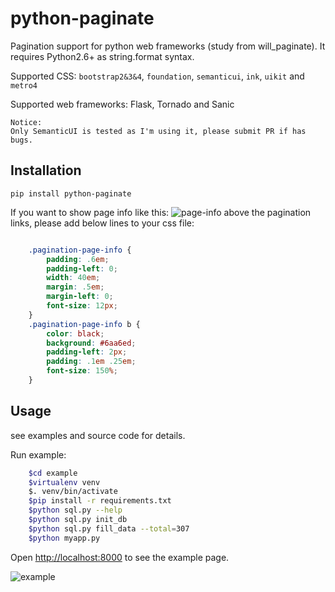 # python-paginate

Pagination support for python web frameworks (study from will_paginate).
It requires Python2.6+ as string.format syntax.

Supported CSS: `bootstrap2&3&4`, `foundation`, `semanticui`, `ink`, `uikit` and `metro4`

Supported web frameworks: Flask, Tornado and Sanic

```text
Notice:
Only SemanticUI is tested as I'm using it, please submit PR if has bugs.
```

## Installation

`pip install python-paginate`

If you want to show page info like this:
![page-info](example/page-info.png "page-info")
above the pagination links,
please add below lines to your css file:

```css

    .pagination-page-info {
        padding: .6em;
        padding-left: 0;
        width: 40em;
        margin: .5em;
        margin-left: 0;
        font-size: 12px;
    }
    .pagination-page-info b {
        color: black;
        background: #6aa6ed;
        padding-left: 2px;
        padding: .1em .25em;
        font-size: 150%;
    }
```

## Usage

see examples and source code for details.

Run example:

```bash
    $cd example
    $virtualenv venv
    $. venv/bin/activate
    $pip install -r requirements.txt
    $python sql.py --help
    $python sql.py init_db
    $python sql.py fill_data --total=307
    $python myapp.py
```

Open <http://localhost:8000> to see the example page.

![example](example/example.png "example")
